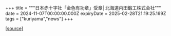 +++
title = """日本赤十字社「金色有功章」受章│北海道内田鍛工株式会社"""
date = 2024-11-07T00:00:00.000Z
expiryDate = 2025-02-28T21:19:25.169Z
tags = ["kuriyama","news"]
+++


[[source]](https://www.town.kuriyama.hokkaido.jp/soshiki/38/29312.html)
